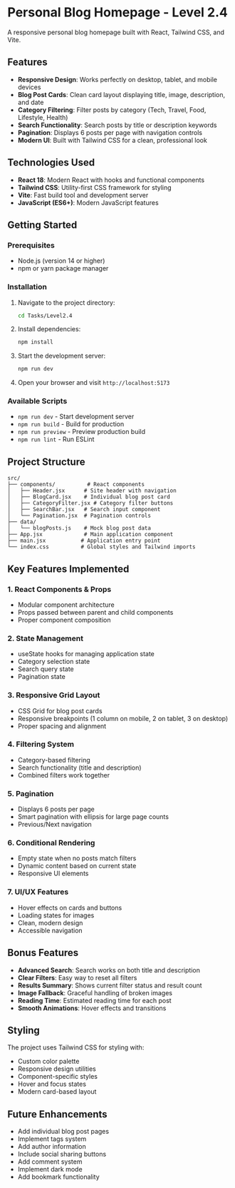 # Personal Blog Homepage - Level 2.4

A responsive personal blog homepage built with React, Tailwind CSS, and Vite.

## Features

- **Responsive Design**: Works perfectly on desktop, tablet, and mobile devices
- **Blog Post Cards**: Clean card layout displaying title, image, description, and date
- **Category Filtering**: Filter posts by category (Tech, Travel, Food, Lifestyle, Health)
- **Search Functionality**: Search posts by title or description keywords
- **Pagination**: Displays 6 posts per page with navigation controls
- **Modern UI**: Built with Tailwind CSS for a clean, professional look

## Technologies Used

- **React 18**: Modern React with hooks and functional components
- **Tailwind CSS**: Utility-first CSS framework for styling
- **Vite**: Fast build tool and development server
- **JavaScript (ES6+)**: Modern JavaScript features

## Getting Started

### Prerequisites

- Node.js (version 14 or higher)
- npm or yarn package manager

### Installation

1. Navigate to the project directory:
   ```bash
   cd Tasks/Level2.4
   ```

2. Install dependencies:
   ```bash
   npm install
   ```

3. Start the development server:
   ```bash
   npm run dev
   ```

4. Open your browser and visit `http://localhost:5173`

### Available Scripts

- `npm run dev` - Start development server
- `npm run build` - Build for production
- `npm run preview` - Preview production build
- `npm run lint` - Run ESLint

## Project Structure

```
src/
├── components/          # React components
│   ├── Header.jsx      # Site header with navigation
│   ├── BlogCard.jsx    # Individual blog post card
│   ├── CategoryFilter.jsx # Category filter buttons
│   ├── SearchBar.jsx   # Search input component
│   └── Pagination.jsx  # Pagination controls
├── data/
│   └── blogPosts.js    # Mock blog post data
├── App.jsx             # Main application component
├── main.jsx           # Application entry point
└── index.css          # Global styles and Tailwind imports
```

## Key Features Implemented

### 1. React Components & Props
- Modular component architecture
- Props passed between parent and child components
- Proper component composition

### 2. State Management
- useState hooks for managing application state
- Category selection state
- Search query state
- Pagination state

### 3. Responsive Grid Layout
- CSS Grid for blog post cards
- Responsive breakpoints (1 column on mobile, 2 on tablet, 3 on desktop)
- Proper spacing and alignment

### 4. Filtering System
- Category-based filtering
- Search functionality (title and description)
- Combined filters work together

### 5. Pagination
- Displays 6 posts per page
- Smart pagination with ellipsis for large page counts
- Previous/Next navigation

### 6. Conditional Rendering
- Empty state when no posts match filters
- Dynamic content based on current state
- Responsive UI elements

### 7. UI/UX Features
- Hover effects on cards and buttons
- Loading states for images
- Clean, modern design
- Accessible navigation

## Bonus Features

- **Advanced Search**: Search works on both title and description
- **Clear Filters**: Easy way to reset all filters
- **Results Summary**: Shows current filter status and result count
- **Image Fallback**: Graceful handling of broken images
- **Reading Time**: Estimated reading time for each post
- **Smooth Animations**: Hover effects and transitions

## Styling

The project uses Tailwind CSS for styling with:
- Custom color palette
- Responsive design utilities
- Component-specific styles
- Hover and focus states
- Modern card-based layout

## Future Enhancements

- Add individual blog post pages
- Implement tags system
- Add author information
- Include social sharing buttons
- Add comment system
- Implement dark mode
- Add bookmark functionality